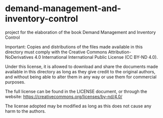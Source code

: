 # demand-management-and-inventory-control
project for the elaboration of the book Demand Management and Inventory Control

Important: Copies and distributions of the files made available in this directory must comply with the Creative Commons Attribution-NoDerivatives 4.0 International  International Public License (CC BY-ND 4.0).

Under this license, it is allowed to download and share the documents made available in this directory as long as they give credit to the original authors, and without being able to alter them in any way or use them for commercial purposes.

The full license can be found in the LICENSE document, or through the website: https://creativecommons.org/licenses/by-nd/4.0/

The license adopted may be modified as long as this does not cause any harm to the authors.
